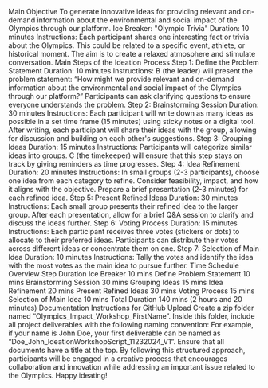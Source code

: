 Main Objective
To generate innovative ideas for providing relevant and on-demand information about the environmental and social impact of the Olympics through our platform.
Ice Breaker: "Olympic Trivia"
Duration: 10 minutes
Instructions:
Each participant shares one interesting fact or trivia about the Olympics.
This could be related to a specific event, athlete, or historical moment.
The aim is to create a relaxed atmosphere and stimulate conversation.
Main Steps of the Ideation Process
Step 1: Define the Problem Statement
Duration: 10 minutes
Instructions:
B (the leader) will present the problem statement: “How might we provide relevant and on-demand information about the environmental and social impact of the Olympics through our platform?”
Participants can ask clarifying questions to ensure everyone understands the problem.
Step 2: Brainstorming Session
Duration: 30 minutes
Instructions:
Each participant will write down as many ideas as possible in a set time frame (15 minutes) using sticky notes or a digital tool.
After writing, each participant will share their ideas with the group, allowing for discussion and building on each other's suggestions.
Step 3: Grouping Ideas
Duration: 15 minutes
Instructions:
Participants will categorize similar ideas into groups.
C (the timekeeper) will ensure that this step stays on track by giving reminders as time progresses.
Step 4: Idea Refinement
Duration: 20 minutes
Instructions:
In small groups (2-3 participants), choose one idea from each category to refine.
Consider feasibility, impact, and how it aligns with the objective.
Prepare a brief presentation (2-3 minutes) for each refined idea.
Step 5: Present Refined Ideas
Duration: 30 minutes
Instructions:
Each small group presents their refined idea to the larger group.
After each presentation, allow for a brief Q&A session to clarify and discuss the ideas further.
Step 6: Voting Process
Duration: 15 minutes
Instructions:
Each participant receives three votes (stickers or dots) to allocate to their preferred ideas.
Participants can distribute their votes across different ideas or concentrate them on one.
Step 7: Selection of Main Idea
Duration: 10 minutes
Instructions:
Tally the votes and identify the idea with the most votes as the main idea to pursue further.
Time Schedule Overview
Step	Duration
Ice Breaker	10 mins
Define Problem Statement	10 mins
Brainstorming Session	30 mins
Grouping Ideas	15 mins
Idea Refinement	20 mins
Present Refined Ideas	30 mins
Voting Process	15 mins
Selection of Main Idea	10 mins
Total Duration	140 mins (2 hours and 20 minutes)
Documentation Instructions for GitHub Upload
Create a zip folder named “Olympics_Impact_Workshop_FirstName”.
Inside this folder, include all project deliverables with the following naming convention:
For example, if your name is John Doe, your first deliverable can be named as “Doe_John_IdeationWorkshopScript_11232024_V1”.
Ensure that all documents have a title at the top.
By following this structured approach, participants will be engaged in a creative process that encourages collaboration and innovation while addressing an important issue related to the Olympics. Happy ideating!
